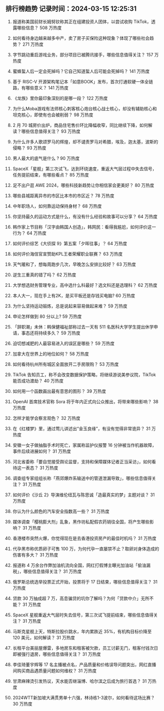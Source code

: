 
## 排行榜趋势 记录时间：2024-03-15 12:25:31
  
  1. 报道称美国前财长姆努钦称其正在组建投资人团体，以尝试收购 TikTok，透露哪些信息？ 508 万热度
    
  2. 如何看待身边越来越多中产，卖了房子买保险这种现象？体现了哪些社会趋势？ 271 万热度
    
  3. 字节跳动重启游戏业务，部分项目已被腾讯接手，哪些信息值得关注？ 157 万热度
    
  4. 蜜蜂蜇人后一定会死掉吗？它自己知道蜇人后可能会死掉吗？ 141 万热度
    
  5. 基于 RISC-V 开源架构笔记本「如意BOOK」发布，首次打通软硬一体全链路，有哪些意义？ 141 万热度
    
  6. 《龙族》里你最印象深刻的是哪一段？ 122 万热度
    
  7. 为什么Moba游戏有法师核心刺客核心炮台核心战士核心，却没有辅助核心和坦克核心，即使有也会被削弱？ 98 万热度
    
  8. 2 月 70 城房价出炉，商品住宅售价环比降幅收窄，同比继续下降，如何解读？哪些信息值得关注？ 93 万热度
    
  9. 为什么许多人歌颂罗马的辉煌，却不谴责罗马对希腊，埃及，迦太基，波斯的侵略？ 93 万热度
    
  10. 男人最大的底气是什么 ? 90 万热度
    
  11. SpaceX「星舰」第三次试飞，达到环绕速度，重返大气层过程中失去信号，任务提前结束，有哪些看点？ 85 万热度
    
  12. 足不出户逛 AWE 2024，哪些科技新趋势让你相信家会更美好？ 80 万热度
    
  13. 哪些县城距离异市的市区比本市的市区近？ 78 万热度
    
  14. 中年职场人，如何靠运动保持身材？ 68 万热度
    
  15. 你坚持最久的运动方式是什么，有没有什么经验和故事可以分享？ 64 万热度
    
  16. 韩作家上节目称「汉字由韩国人创造」，韩网民：看得我尴尬，如何评价这一行为？ 64 万热度
    
  17. 如何评价综艺《大侦探 9》第五案「夕晖往事」？ 64 万热度
    
  18. 如何评价海信官宣赞助KPL王者荣耀职业联赛？ 63 万热度
    
  19. 天气暖和了，想每周跑步几次，早晚怎么安排比较好？ 63 万热度
    
  20. 逆生三重真的错了吗？ 62 万热度
    
  21. 大学想选财务管理专业，高中选什么科最好？选文科还是选理科？ 62 万热度
    
  22. 本人大一，现在手上有2K，是买平板还是存钱买电脑? 60 万热度
    
  23. 为什么坚持运动锻炼，总是说起来容易做起来难？ 59 万热度
    
  24. 申论怎样做到 80 分以上? 59 万热度
    
  25. 「辞职潮」未休：韩保健福祉部称过去一天有 511 名医科大学学生提出休学申请，事态还将持续多久？ 59 万热度
    
  26. 迫切想减肥的人最容易进入的误区是哪些？ 59 万热度
    
  27. 加拿大在世界上的地位如何？ 58 万热度
    
  28. 如何看待杭州所有城区全面放开二手房限购？ 53 万热度
    
  29. TikTok 告知员工，称不会改变数据保护策略，将继续游说美参议院，TikTok 能否成功渡劫？ 40 万热度
    
  30. 如何用一个函数画出最有意思的图形？ 39 万热度
    
  31. OpenAI 首席技术官称 Sora 将于年内正式向公众推出，将带来哪些影响？ 38 万热度
    
  32. 怎样才能学会察言观色？ 32 万热度
    
  33. 在《红楼梦》里，通过莺儿讲述出“金玉良缘”，有没有觉得非常诡异？ 31 万热度
    
  34. 安徽一女子做抽脂手术时死亡，家属称监护仪报警 16 分钟被当作机器故障，事件后续进展如何？ 31 万热度
    
  35. 河北省委称「要自觉接受舆论监督，支持和保障媒体记者正当采访」，如何看待这一表态？ 31 万热度
    
  36. 调查组专家组组长称「燕郊爆炸系输送中的管道泄漏导致」，哪些信息值得关注？ 31 万热度
    
  37. 如何评价《沙丘 2》导演维伦纽瓦与陈思诚「造最真实的梦」主题对谈？ 31 万热度
    
  38. 你认为什么颜色的汽车安全指数高一些？ 31 万热度
    
  39. 媒体调查「樱桃膨大剂」乱象，黑作坊私配假农药销往全国，将产生哪些影响？ 31 万热度
    
  40. 香港楼市突然火爆，你觉得现在是去香港投资房产的最佳时机吗？ 31 万热度
    
  41. 代孕黑市称优质卵子可售 100 万，为何代孕一直屡禁不止？取卵对身体造成的伤害有多大？ 31 万热度
    
  42. 报道称 4 万余台作弊加油机流向全国，网红打假博主曝光加油站「偷油漏税」，哪些信息值得关注？ 31 万热度
    
  43. 俄罗斯总统选举投票正式开始，投票将于 17 日结束，哪些信息值得关注？ 31 万热度
    
  44. 贷款 30 万抽成超 7 万，高息骗贷的坑你了解吗？为何「贷款中介」无所不能？ 31 万热度
    
  45. SpaceX 星舰重返大气层时失去信号，第三次试飞提前结束，哪些信息值得关注？ 31 万热度
    
  46. 马斯克星舰上天，特斯拉股价跳水，年内累跌近 35%，有机构目标价降至 120 美元，如何解读？ 31 万热度
    
  47. 长租平台美丽屋爆雷，多地房东和租客被欠款，员工讨薪无门，租客付钱次日即被强行退房，哪些信息值得关注？ 31 万热度
    
  48. 李佳琦董宇辉等 17 名主播被点名，产品质量和价格误导问题突出，网红直播间购买商品遇质量问题如何维权？ 31 万热度
    
  49. 甘肃麻辣烫引发热议，天水能否继淄博、哈尔滨之后成为旅行首选？ 31 万热度
    
  50. 2024WTT新加坡大满贯男单十六强，林诗栋1-3波尔，如何看待这场比赛？ 30 万热度
    
